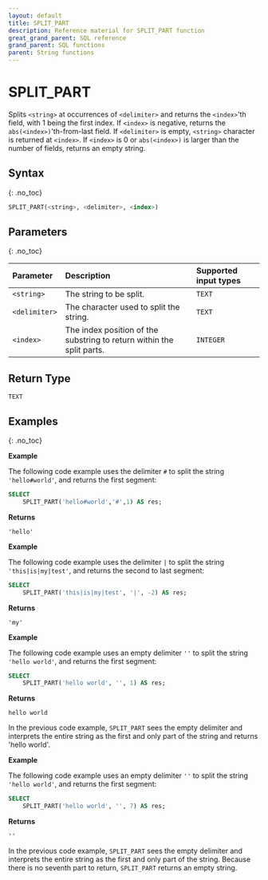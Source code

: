 ```yaml
---
layout: default
title: SPLIT_PART
description: Reference material for SPLIT_PART function
great_grand_parent: SQL reference
grand_parent: SQL functions
parent: String functions
---
```


# SPLIT_PART

Splits `<string>` at occurrences of `<delimiter>` and returns the `<index>`'th field, with 1 being the first index.
If `<index>` is negative, returns the `abs(<index>)`'th-from-last field.
If `<delimiter>` is empty, `<string>` character is returned at `<index>`.
If `<index>` is 0 or `abs(<index>)` is larger than the number of fields, returns an empty string.

## Syntax
{: .no_toc}

```sql
SPLIT_PART(<string>, <delimiter>, <index>)
```

## Parameters 
{: .no_toc}

| Parameter     | Description                                                        | Supported input types |
| :------------ | :----------------------------------------------------------------- | :-------------------- |
| `<string>`    | The string to be split.           | `TEXT`                |
| `<delimiter>` | The character used to split the string. | `TEXT`                |
| `<index>`     | The index position of the substring to return within the split parts.                      | `INTEGER`             |

## Return Type
`TEXT`

## Examples
{: .no_toc}

**Example**

The following code example uses the delimiter `#` to split the string `'hello#world'`, and returns the first segment:

```sql
SELECT
	SPLIT_PART('hello#world','#',1) AS res;
```

**Returns**

`'hello'`

**Example**

The following code example uses the delimiter `|` to split the string `'this|is|my|test'`, and returns the second to last segment:

```sql
SELECT
	SPLIT_PART('this|is|my|test', '|', -2) AS res;
```

**Returns**

`'my'`

**Example**

The following code example uses an empty delimiter `''` to split the string `'hello world'`, and returns the first segment:

```sql
SELECT
	SPLIT_PART('hello world', '', 1) AS res;
```

**Returns**

`hello world`

In the previous code example, `SPLIT_PART` sees the empty delimiter and interprets the entire string as the first and only part of the string and returns 'hello world'.

**Example**

The following code example uses an empty delimiter `''` to split the string `'hello world'`, and returns the first segment:

```sql
SELECT
	SPLIT_PART('hello world', '', 7) AS res;
```

**Returns**

`''`

In the previous code example, `SPLIT_PART` sees the empty delimiter and interprets the entire string as the first and only part of the string. Because there is no seventh part to return, `SPLIT_PART` returns an empty string.